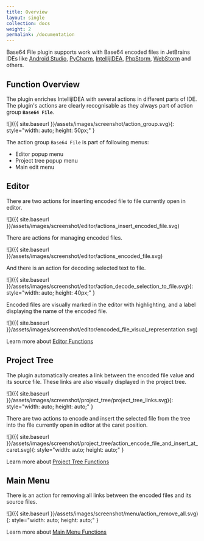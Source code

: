 ```yaml
---
title: Overview
layout: single
collection: docs
weight: 2
permalink: /documentation
---
```


Base64 File plugin supports work with Base64 encoded files in JetBrains IDEs like [Android Studio](https://developer.android.com/studio), 
[PyCharm](https://www.jetbrains.com/pycharm/), [IntellijIDEA](https://www.jetbrains.com/idea/), [PhpStorm](https://www.jetbrains.com/phpstorm/), 
[WebStorm](https://www.jetbrains.com/webstorm/) and others.

## Function Overview

The plugin enriches IntellijIDEA with several actions in different parts of IDE. The plugin's actions are clearly
recognisable as they always part of action group __`Base64 File`__.

![]({{ site.baseurl }}/assets/images/screenshot/action_group.svg){: style="width: auto; height: 50px;" }

The action group `Base64 File` is part of following menus:

* Editor popup menu
* Project tree popup menu
* Main edit menu

## Editor

There are two actions for inserting encoded file to file currently open in editor.

![]({{ site.baseurl }}/assets/images/screenshot/editor/actions_insert_encoded_file.svg)

There are actions for managing encoded files.

![]({{ site.baseurl }}/assets/images/screenshot/editor/actions_encoded_file.svg)

And there is an action for decoding selected text to file.

![]({{ site.baseurl }}/assets/images/screenshot/editor/action_decode_selection_to_file.svg){: style="width: auto; height: 40px;" }

Encoded files are visually marked in the editor with highlighting, and a label displaying the name of the encoded file.

![]({{ site.baseurl }}/assets/images/screenshot/editor/encoded_file_visual_representation.svg)

Learn more about [Editor Functions](/editor)

## Project Tree

The plugin automatically creates a link between the encoded file value and its source file. These links are also
visually displayed in the project tree.

![]({{ site.baseurl }}/assets/images/screenshot/project_tree/project_tree_links.svg){: style="width: auto; height: auto;" }

There are two actions to encode and insert the selected file from the tree into the file currently open in editor at the caret position.

![]({{ site.baseurl }}/assets/images/screenshot/project_tree/action_encode_file_and_insert_at_caret.svg){: style="width: auto; height: auto;" }

Learn more about [Project Tree Functions](/project_tree)

## Main Menu

There is an action for removing all links between the encoded files and its source files.

![]({{ site.baseurl }}/assets/images/screenshot/menu/action_remove_all.svg){: style="width: auto; height: auto;" }

Learn more about [Main Menu Functions](/main_menu)





